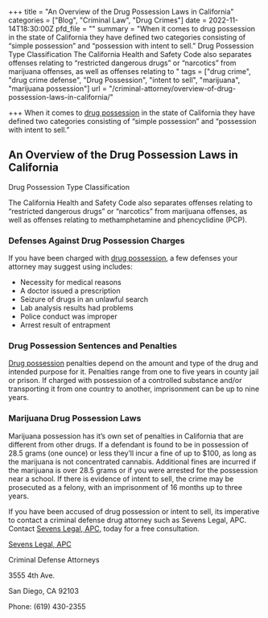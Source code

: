 +++
title = "An Overview of the Drug Possession Laws in California"
categories = ["Blog", "Criminal Law", "Drug Crimes"]
date = 2022-11-14T18:30:00Z
pfd_file = ""
summary = "When it comes to drug possession in the state of California they have defined two categories consisting of “simple possession” and “possession with intent to sell.” Drug Possession Type Classification The California Health and Safety Code also separates offenses relating to “restricted dangerous drugs” or “narcotics” from marijuana offenses, as well as offenses relating to "
tags = ["drug crime", "drug crime defense", "Drug Possession", "intent to sell", "marijuana", "marijuana possession"]
url = "/criminal-attorney/overview-of-drug-possession-laws-in-california/"

+++
When it comes to [drug possession](https://www.sevenslegal.com/san-diego-drug-lawyer/ "San Diego Drug Lawyer") in the state of California they have defined two categories consisting of “simple possession” and “possession with intent to sell.”

## An Overview of the Drug Possession Laws in California

Drug Possession Type Classification

The California Health and Safety Code also separates offenses relating to “restricted dangerous drugs” or “narcotics” from marijuana offenses, as well as offenses relating to methamphetamine and phencyclidine (PCP).

### Defenses Against Drug Possession Charges

If you have been charged with [drug possession](https://www.sevenslegal.com/san-diego-drug-lawyer/ "San Diego Drug Lawyer"), a few defenses your attorney may suggest using includes:

* Necessity for medical reasons
* A doctor issued a prescription
* Seizure of drugs in an unlawful search
* Lab analysis results had problems
* Police conduct was improper
* Arrest result of entrapment

### Drug Possession Sentences and Penalties

[Drug possession](https://www.sevenslegal.com/san-diego-drug-lawyer/ "San Diego Drug Lawyer") penalties depend on the amount and type of the drug and intended purpose for it. Penalties range from one to five years in county jail or prison. If charged with possession of a controlled substance and/or transporting it from one country to another, imprisonment can be up to nine years.

### Marijuana Drug Possession Laws

Marijuana possession has it’s own set of penalties in California that are different from other drugs. If a defendant is found to be in possession of 28.5 grams (one ounce) or less they’ll incur a fine of up to $100, as long as the marijuana is not concentrated cannabis. Additional fines are incurred if the marijuana is over 28.5 grams or if you were arrested for the possession near a school. If there is evidence of intent to sell, the crime may be prosecuted as a felony, with an imprisonment of 16 months up to three years.

If you have been accused of drug possession or intent to sell, its imperative to contact a criminal defense drug attorney such as Sevens Legal, APC. Contact [Sevens Legal, APC](https://www.sevenslegal.com/ "Sevens Legal, APC"), today for a free consultation.

[Sevens Legal, APC](https://www.sevenslegal.com/ "Sevens Legal, APC")

Criminal Defense Attorneys

3555 4th Ave.

San Diego, CA 92103

Phone: (619) 430-2355